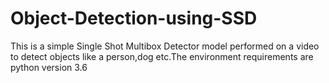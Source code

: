# Object-Detection-using-SSD
This is a simple Single Shot Multibox Detector model performed on a video to detect objects like a person,dog etc.The environment requirements are python version 3.6
